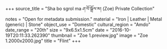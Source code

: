 +++
source_title = "Sha bo sgrol ma ཤ་བོ་སྒྲོལ་མ། (Zoe) Private Collection"
notes = "Open for metadata submission."
material = "Iron | Leather | Metal (generic) | Stone"
object_use = "Domestic"
cultural_region = "Amdo"
date_range = "20th"
size = "9x6.5x1.5cm"
date = "2016-10-19T20:11:33.262390"
thumbnail = "Zoe 1.preview.jpg"
image = "Zoe 1.2000x2000.jpg"
title = "Flint"
+++
